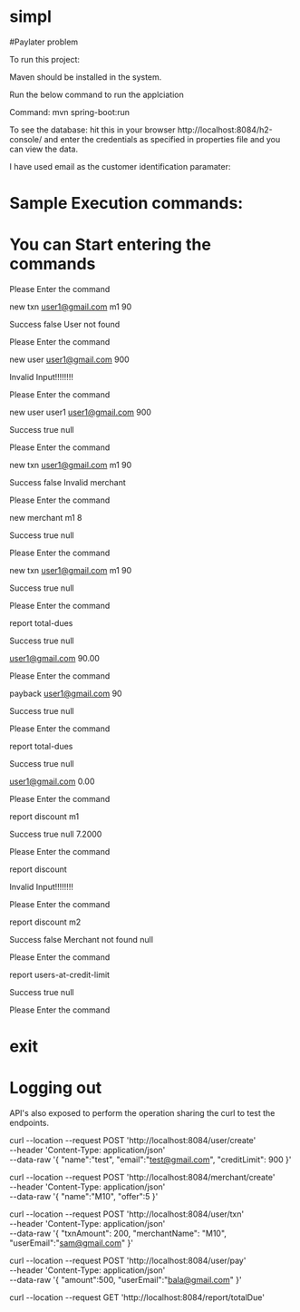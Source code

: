 # simpl
#Paylater problem

To run this project:

Maven should be installed in the system.

Run the below command to run the applciation

Command:  mvn spring-boot:run

To see the database: hit this in your browser http://localhost:8084/h2-console/ and enter the credentials as specified in properties file and you can view the data.

I have used email as the customer identification paramater:

Sample Execution commands:
==============================
You can Start entering the commands
==============================
Please Enter the command 

new txn user1@gmail.com m1 90

Success false  User not  found

Please Enter the command

new user user1@gmail.com 900

 Invalid Input!!!!!!!!
 
Please Enter the command

new user user1 user1@gmail.com 900

Success true  null

Please Enter the command

new txn user1@gmail.com m1 90

Success false  Invalid merchant

Please Enter the command

new merchant m1 8

Success true  null

Please Enter the command

new txn user1@gmail.com m1 90

Success true  null

Please Enter the command

report total-dues

Success true null

user1@gmail.com 90.00

Please Enter the command

payback user1@gmail.com 90

Success true  null

Please Enter the command

report total-dues

Success true null

user1@gmail.com 0.00

Please Enter the command

report discount m1

Success true  null 7.2000

Please Enter the command

report discount

 Invalid Input!!!!!!!!
 
Please Enter the command

report discount m2

Success false  Merchant not found null

Please Enter the command

report users-at-credit-limit

Success true null

Please Enter the command

exit
==============================
Logging out
==============================



API's also exposed to perform the operation sharing the curl to test the endpoints.

curl --location --request POST 'http://localhost:8084/user/create' \
--header 'Content-Type: application/json' \
--data-raw '{
    "name":"test",
    "email":"test@gmail.com",
    "creditLimit": 900
}'


curl --location --request POST 'http://localhost:8084/merchant/create' \
--header 'Content-Type: application/json' \
--data-raw '{
    "name":"M10",
    "offer":5
}'


curl --location --request POST 'http://localhost:8084/user/txn' \
--header 'Content-Type: application/json' \
--data-raw '{
    "txnAmount": 200,
    "merchantName": "M10",
    "userEmail":"sam@gmail.com"
}'


curl --location --request POST 'http://localhost:8084/user/pay' \
--header 'Content-Type: application/json' \
--data-raw '{
    "amount":500,
    "userEmail":"bala@gmail.com"
}'

curl --location --request GET 'http://localhost:8084/report/totalDue'